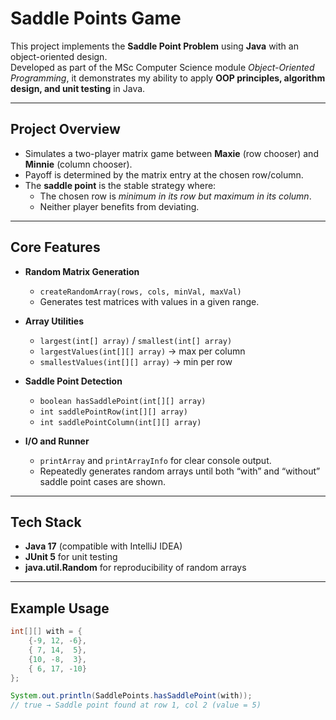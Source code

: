 # Saddle Points Game
This project implements the **Saddle Point Problem** using **Java** with an object-oriented design.  
Developed as part of the MSc Computer Science module *Object-Oriented Programming*, it demonstrates my ability to apply **OOP principles, algorithm design, and unit testing** in Java.

---

## Project Overview
- Simulates a two-player matrix game between **Maxie** (row chooser) and **Minnie** (column chooser).
- Payoff is determined by the matrix entry at the chosen row/column.
- The **saddle point** is the stable strategy where:
  - The chosen row is *minimum in its row but maximum in its column*.
  - Neither player benefits from deviating.

---

## Core Features
- **Random Matrix Generation**
  - `createRandomArray(rows, cols, minVal, maxVal)`
  - Generates test matrices with values in a given range.

- **Array Utilities**
  - `largest(int[] array)` / `smallest(int[] array)`
  - `largestValues(int[][] array)` → max per column  
  - `smallestValues(int[][] array)` → min per row  

- **Saddle Point Detection**
  - `boolean hasSaddlePoint(int[][] array)`  
  - `int saddlePointRow(int[][] array)`  
  - `int saddlePointColumn(int[][] array)`  

- **I/O and Runner**
  - `printArray` and `printArrayInfo` for clear console output.
  - Repeatedly generates random arrays until both “with” and “without” saddle point cases are shown.

---

## Tech Stack
- **Java 17** (compatible with IntelliJ IDEA)  
- **JUnit 5** for unit testing  
- **java.util.Random** for reproducibility of random arrays  

---

## Example Usage
```java
int[][] with = {
    {-9, 12, -6},
    { 7, 14,  5},
    {10, -8,  3},
    { 6, 17, -10}
};

System.out.println(SaddlePoints.hasSaddlePoint(with));
// true → Saddle point found at row 1, col 2 (value = 5)
